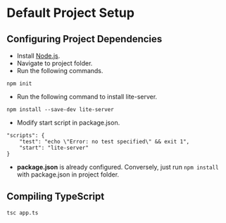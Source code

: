 # Default Project Setup

## Configuring Project Dependencies

* Install [Node.js](https://nodejs.org/en/download).
* Navigate to project folder.
* Run the following commands.

```
npm init
```

* Run the following command to install lite-server.
```
npm install --save-dev lite-server
```

* Modify start script in package.json.
```
"scripts": {
    "test": "echo \"Error: no test specified\" && exit 1",
    "start": "lite-server"
}
```

* **package.json** is already configured. Conversely, just run `npm install` with package.json in project folder.

## Compiling TypeScript
```
tsc app.ts
```